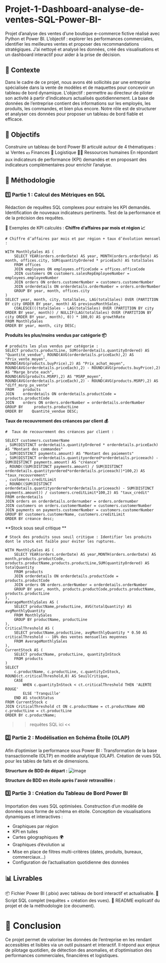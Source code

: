 # Projet-1-Dashboard-analyse-de-ventes-SQL-Power-BI-
Projet d’analyse des ventes d’une boutique e-commerce fictive réalisé avec Python et Power BI. L’objectif : explorer les performances commerciales, identifier les meilleures ventes et proposer des recommandations stratégiques. J’ai nettoyé et analysé les données, créé des visualisations et un dashboard interactif pour aider à la prise de décision.

## 📌 Contexte
Dans le cadre de ce projet, nous avons été sollicités par une entreprise spécialisée dans la vente de modèles et de maquettes pour concevoir un tableau de bord dynamique. L'objectif : permettre au directeur de piloter son activité à partir d’indicateurs actualisés quotidiennement.
La base de données de l’entreprise contient des informations sur les employés, les produits, les commandes, et bien plus encore. Notre rôle est de structurer et analyser ces données pour proposer un tableau de bord fiable et efficace.

## 🎯 Objectifs
Construire un tableau de bord Power BI articulé autour de 4 thématiques :
📊 Ventes
💶 Finances
🚚 Logistique
🧑‍💼 Ressources humaines
En répondant aux indicateurs de performance (KPI) demandés et en proposant des indicateurs complémentaires pour enrichir l’analyse.

## 📐 Méthodologie

### 1️⃣ Partie 1 : Calcul des Métriques en SQL
Rédaction de requêtes SQL complexes pour extraire les KPI demandés.
Identification de nouveaux indicateurs pertinents.
Test de la performance et de la précision des requêtes.

📌 Exemples de KPI calculés :
**Chiffre d’affaires par mois et région 📈**
```
# Chiffre d’affaires par mois et par région + taux d’évolution mensuel :
    
WITH MonthlySales AS (
    SELECT YEAR(orders.orderDate) AS year, MONTH(orders.orderDate) AS month, offices.city, SUM(quantityOrdered * priceEach) AS totalSales
    FROM offices
    JOIN employees ON employees.officeCode = offices.officeCode
    JOIN customers ON customers.salesRepEmployeeNumber = employees.employeeNumber
    JOIN orders ON orders.customerNumber = customers.customerNumber
    JOIN orderdetails ON orderdetails.orderNumber = orders.orderNumber
    GROUP BY year, month, offices.city
)
SELECT year, month, city, totalSales, LAG(totalSales) OVER (PARTITION BY city ORDER BY year, month) AS previousMonthSales,
    COALESCE(((totalSales - LAG(totalSales) OVER (PARTITION BY city ORDER BY year, month)) / NULLIF(LAG(totalSales) OVER (PARTITION BY city ORDER BY year, month), 0)) * 100,0) AS growthRate
FROM MonthlySales
ORDER BY year, month, city DESC;
```

**Produits les plus/moins vendus par catégorie 📦**
```
# produits les plus vendus par catégorie :
SELECT products.productLine, SUM(orderdetails.quantityOrdered) AS "Quantité_vendue", ROUND(AVG(orderdetails.priceEach),2) AS "Prix_vente_moyen", 
ROUND(AVG(products.buyPrice),2) AS "Prix_achat_moyen", 
ROUND(AVG(orderdetails.priceEach),2) - ROUND(AVG(products.buyPrice),2) AS "Marge_brute_each",
ROUND(AVG(products.MSRP),2) AS "MSRP_moyen",
ROUND(AVG(orderdetails.priceEach),2) - ROUND(AVG(products.MSRP),2) AS "diff_msrp_px_vente"
FROM    products
JOIN    orderdetails ON orderdetails.productCode = products.productCode
JOIN    orders ON orders.orderNumber = orderdetails.orderNumber
GROUP BY     products.productLine
ORDER BY    Quantité_vendue DESC;
```
**Taux de recouvrement des créances par client 💰**
```
#  Taux de recouvrement des créances par client :

SELECT customers.customerName
, SUM(DISTINCT orderdetails.quantityOrdered * orderdetails.priceEach) AS "Montant des commandes"
, SUM(DISTINCT payments.amount) AS "Montant des paiements"
, SUM(DISTINCT orderdetails.quantityordered*orderdetails.priceeach) - SUM(DISTINCT payments.amount) AS "créance"
, ROUND((SUM(DISTINCT payments.amount) / SUM(DISTINCT orderdetails.quantityordered*orderdetails.priceeach))*100,2) AS "taux_recouvrement"
, customers.creditLimit
, ROUND((SUM(DISTINCT orderdetails.quantityordered*orderdetails.priceeach) - SUM(DISTINCT payments.amount)) / customers.creditLimit*100,2) AS "taux_crédit"
FROM orderdetails
JOIN orders on orderdetails.ordernumber = orders.ordernumber
JOIN customers on orders.customerNumber = customers.customerNumber
JOIN payments on payments.customerNumber = customers.customerNumber
GROUP BY customers.customerName, customers.creditLimit
ORDER BY créance desc;
```
**Stock sous seuil critique **
```
# Stock des produits sous seuil critique : Identifier les produits dont le stock est faible pour éviter les ruptures.

WITH MonthlySales AS (
    SELECT YEAR(orders.orderDate) AS year,MONTH(orders.orderDate) AS month,products.productCode, products.productName,products.productLine,SUM(quantityOrdered) AS totalQuantity
    FROM products
    JOIN orderdetails ON orderdetails.productCode = products.productCode
    JOIN orders ON orders.orderNumber = orderdetails.orderNumber
    GROUP BY year, month, products.productCode,products.productName, products.productLine
),
AverageMonthlySales AS (
    SELECT productName,productLine, AVG(totalQuantity) AS avgMonthlyQuantity
    FROM MonthlySales
    GROUP BY productName, productLine
),
CriticalThreshold AS (
    SELECT productName,productLine, avgMonthlyQuantity * 0.50 AS criticalThreshold -- 10% des ventes mensuelles moyennes
    FROM AverageMonthlySales
),
CurrentStock AS (
    SELECT productName, productLine, quantityInStock
    FROM products 
)
SELECT
    c.productName, c.productLine, c.quantityInStock, ROUND(ct.criticalThreshold,0) AS SeuilCritique,
    CASE
        WHEN c.quantityInStock < ct.criticalThreshold THEN 'ALERTE ROUGE'
        ELSE 'Tranquille'
    END AS stockStatus
FROM CurrentStock c
JOIN CriticalThreshold ct ON c.productName = ct.productName AND c.productLine = ct.productLine
ORDER BY c.productName;
```

>> requêtes SQL ici <<

### 2️⃣ Partie 2 : Modélisation en Schéma Étoile (OLAP)
Afin d’optimiser la performance sous Power BI :
Transformation de la base transactionnelle (OLTP) en modèle analytique (OLAP).
Création de vues SQL pour les tables de faits et de dimensions.

**Strucrture de BDD de départ :**
![image](https://github.com/user-attachments/assets/900d6747-b50d-4bea-9eb1-67acb70b7e94)

**Structure de BDD en étoile après l'avoir retravaillée :**

### 3️⃣ Partie 3 : Création du Tableau de Bord Power BI
Importation des vues SQL optimisées.
Construction d’un modèle de données sous forme de schéma en étoile.
Conception de visualisations dynamiques et interactives :
- Graphiques par région
- KPI en tuiles
- Cartes géographiques 🌍
- Graphiques d’évolution 📊
- Mise en place de filtres multi-critères (dates, produits, bureaux, commerciaux…)
- Configuration de l’actualisation quotidienne des données

## 📊 Livrables
📦 Fichier Power BI (.pbix) avec tableau de bord interactif et actualisable.
📜 Script SQL complet (requêtes + création des vues).
📖 README explicatif du projet et de la méthodologie (ce document).

# 📌 Conclusion
Ce projet permet de valoriser les données de l’entreprise en les rendant accessibles et lisibles via un outil puissant et interactif. Il répond aux enjeux de pilotage quotidien, de détection des anomalies, et d’optimisation des performances commerciales, financières et logistiques.
